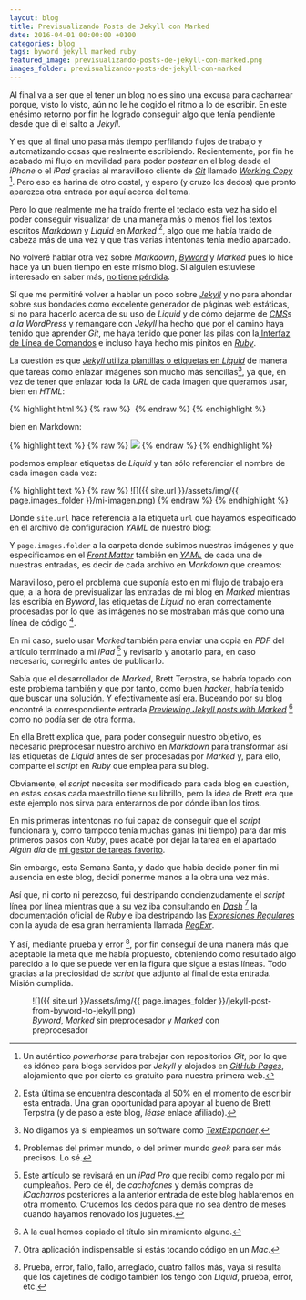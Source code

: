 ```yaml
---
layout: blog
title: Previsualizando Posts de Jekyll con Marked
date: 2016-04-01 00:00:00 +0100
categories: blog
tags: byword jekyll marked ruby
featured_image: previsualizando-posts-de-jekyll-con-marked.png
images_folder: previsualizando-posts-de-jekyll-con-marked
---
```

Al final va a ser que el tener un blog no es sino una excusa para cacharrear porque, visto lo visto, aún no le he cogido el ritmo a lo de escribir. En este enésimo retorno por fin he logrado conseguir algo que tenía pendiente desde que di el salto a *Jekyll*.<Sigue Leyendo>

Y es que al final uno pasa más tiempo perfilando flujos de trabajo y automatizando cosas que realmente escribiendo. Recientemente, por fin he acabado mi flujo en movilidad para poder *postear* en el blog desde el *iPhone* o el *iPad* gracias al maravilloso cliente de [*Git*](https://git-scm.com) llamado [*Working Copy*](https://itunes.apple.com/es/app/working-copy/id896694807?mt=8&uo=4&at=1l3v5kR&ct=blog) [^1]. Pero eso es harina de otro costal, y espero (y cruzo los dedos) que pronto aparezca otra entrada por aquí acerca del tema.

[^1]: Un auténtico *powerhorse* para trabajar con repositorios *Git*, por lo que es idóneo para blogs servidos por *Jekyll* y alojados en [*GitHub Pages*](https://pages.github.com/), alojamiento que por cierto es gratuito para nuestra primera web.

Pero lo que realmente me ha traído frente el teclado esta vez ha sido el poder conseguir visualizar de una manera más o menos fiel los textos escritos [*Markdown*](https://daringfireball.net/projects/markdown/) y [*Liquid*](https://github.com/Shopify/liquid/wiki/ES-Home) en [*Marked*](https://itunes.apple.com/es/app/marked-2/id890031187?ls=1&mt=12&uo=4&at=1l3v5kR&ct=blog) [^2], algo que me había traído de cabeza más de una vez y que tras varias intentonas tenía medio aparcado.

[^2]: Esta última se encuentra descontada al 50% en el momento de escribir esta entrada. Una gran oportunidad para apoyar al bueno de Brett Terpstra (y de paso a este blog, *léase* enlace afiliado). 

No volveré hablar otra vez sobre *Markdown*, [*Byword*](https://itunes.apple.com//es/app/byword/id420212497?mt=12&uo=4&at=1l3v5kR&ct=blog) y *Marked* pues lo hice hace ya un buen tiempo en este mismo blog. Si alguien estuviese interesado en saber más, [no tiene pérdida](http://www.asiertejada.com/el-flujo-de-trabajo-ii-byword-y-marked/).

Sí que me permitiré volver a hablar un poco sobre [*Jekyll*](https://jekyllrb.com/) y no para ahondar sobre sus bondades como excelente generador de páginas web estáticas, si no para hacerlo acerca de su uso de *Liquid* y de cómo dejarme de [*CMS*](https://es.wikipedia.org/wiki/Sistema_de_gestión_de_contenidos)s *a la* *WordPress* y remangare con *Jekyll* ha hecho que por el camino haya tenido que aprender *Git*, me haya tenido que poner las pilas con la[ Interfaz de Línea de Comandos](https://es.wikipedia.org/wiki/Interfaz_de_l%C3%ADnea_de_comandos) e incluso haya hecho mis pinitos en [*Ruby*](https://www.ruby-lang.org/es/).

La cuestión es que [*Jekyll* utiliza plantillas o etiquetas en *Liquid*](https://jekyllrb.com/docs/templates/) de manera que tareas como enlazar imágenes son mucho más sencillas[^3], ya que, en vez de tener que enlazar toda la *URL* de cada imagen que queramos usar, bien en *HTML*:

{% highlight html %} {% raw %}
<img src="http://www.asiertejada.com/assets/img/mi-imagen.png" alt="" width="" height="" border="" align="" />
{% endraw %} {% endhighlight %}
	
bien en Markdown:

{% highlight text %} {% raw %}
![](http://www.asiertejada.com/assets/img/mi-imagen.png)
{% endraw %} {% endhighlight %}

podemos emplear etiquetas de *Liquid* y tan sólo referenciar el nombre de cada imagen cada vez:

{% highlight text %} {% raw %} 
![]({{ site.url }}/assets/img/{{ page.images_folder }}/mi-imagen.png)
{% endraw %} {% endhighlight %}

Donde `site.url` hace referencia a la etiqueta `url` que hayamos especificado en el archivo de configuración *YAML* de nuestro blog:

<script src="https://gist.github.com/asiertejada/ca520cccd50cf961324503d1a93a1271.js"></script>

Y `page.images.folder` a la carpeta donde subimos nuestras imágenes y que especificamos en el [*Front Matter*](https://jekyllrb.com/docs/frontmatter/) también en [*YAML*](https://es.wikipedia.org/wiki/YAML) de cada una de nuestras entradas, es decir de cada archivo en *Markdown* que creamos:

<script src="https://gist.github.com/asiertejada/5a4028e80527de37c4b09f0e9b60386e.js"></script>

[^3]: No digamos ya si empleamos un software como [*TextExpander*](http://www.asiertejada.com/textexpander/).

Maravilloso, pero el problema que suponía esto en mi flujo de trabajo era que, a la hora de previsualizar las entradas de mi blog en *Marked* mientras las escribía en *Byword*, las etiquetas de *Liquid* no eran correctamente procesadas por lo que las imágenes no se mostraban más que como una línea de código [^4]. 

[^4]: Problemas del primer mundo, o del primer mundo *geek* para ser más precisos. Lo sé.

En mi caso, suelo usar *Marked* también para enviar una copia en *PDF* del artículo terminado a mi *iPad* [^5] y revisarlo y anotarlo para, en caso necesario, corregirlo antes de publicarlo.

[^5]: Este artículo se revisará en un *iPad Pro* que recibí como regalo por mi cumpleaños. Pero de él, de *cachofones* y demás compras de *iCacharros* posteriores a la anterior entrada de este blog hablaremos en otra momento. Crucemos los dedos para que no sea dentro de meses cuando hayamos renovado los juguetes.

Sabía que el desarrollador de *Marked*, Brett Terpstra, se habría topado con este problema también y que por tanto, como buen *hacker*, habría tenido que buscar una solución. Y efectivamente así era. Buceando por su blog encontré la correspondiente entrada [*Previewing Jekyll posts with Marked*](http://brettterpstra.com/2013/01/04/previewing-jekyll-posts-with-marked/) [^6] como no podía ser de otra forma.

[^6]: A la cual hemos copiado el título sin miramiento alguno.

En ella Brett explica que, para poder conseguir nuestro objetivo, es necesario preprocesar nuestro archivo en *Markdown* para transformar así las etiquetas de *Liquid* antes de ser procesadas por *Marked* y, para ello, comparte el *script* en *Ruby* que emplea para su blog. 

Obviamente, el *script* necesita ser modificado para cada blog en cuestión, en estas cosas cada maestrillo tiene su librillo, pero la idea de Brett era que este ejemplo nos sirva para enterarnos de por dónde iban los tiros. 

En mis primeras intentonas no fui capaz de conseguir que el *script* funcionara y, como tampoco tenía muchas ganas (ni tiempo) para dar mis primeros pasos con *Ruby*, pues acabé por dejar la tarea en el apartado *Algún día* de [mi gestor de tareas favorito](http://www.asiertejada.com/things-se-actualiza-para-yosemite/).

Sin embargo, esta Semana Santa, y dado que había decido poner fin mi ausencia en este blog, decidí ponerme manos a la obra una vez más. 

Así que, ni corto ni perezoso, fui destripando concienzudamente el *script* línea por línea mientras que a su vez iba consultando en [*Dash*](https://itunes.apple.com/es/app/dash/id449589707?ls=1&mt=12&uo=4&at=1l3v5kR&ct=blog) [^7] la documentación oficial de *Ruby* e iba destripando las [*Expresiones Regulares*](https://es.wikipedia.org/wiki/Expresión_regular) con la ayuda de esa gran herramienta llamada [*RegExr*](http://regexr.com).

[^7]: Otra aplicación indispensable si estás tocando código en un *Mac*.

Y así, mediante prueba y error [^8], por fin conseguí de una manera más que aceptable la meta que me había propuesto, obteniendo como resultado algo parecido a lo que se puede ver en la figura que sigue a estas líneas. Todo gracias a la preciosidad de *script* que adjunto al final de esta entrada. Misión cumplida.

<figure markdown="1">
![]({{ site.url }}/assets/img/{{ page.images_folder }}/jekyll-post-from-byword-to-jekyll.png)
<figcaption><em>Byword</em>, <em>Marked</em> sin preprocesador y <em>Marked</em> con preprocesador</figcaption>
</figure>

<script src="https://gist.github.com/asiertejada/8432cbc74e5acb9004fb.js"></script>

[^8]: Prueba, error, fallo, fallo, arreglado, cuatro fallos más, vaya si resulta que los cajetines de código también los tengo con *Liquid*, prueba, error, etc.
